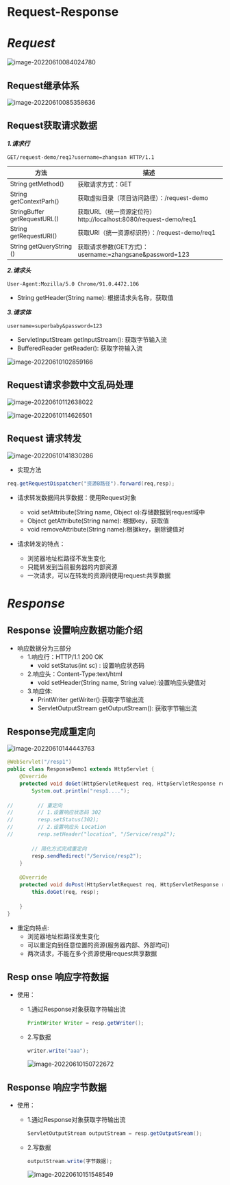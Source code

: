 # Request-Response

# ***Request***

![image-20220610084024780](..\.imgs\image-20220610084024780.png)



## Request继承体系

![image-20220610085358636](..\.imgs\image-20220610085358636.png)







## Request获取请求数据

***1.请求行***

```get
GET/request-demo/req1?username=zhangsan HTTP/1.1
```

| 方法                         | 描述                                                         |
| ---------------------------- | ------------------------------------------------------------ |
| String getMethod()           | 获取请求方式：GET                                            |
| String getContextParh()      | 获取虚拟目录（项目访问路径）：/request-demo                  |
| StringBuffer getRequestURL() | 获取URL（统一资源定位符）http://localhost:8080/request-demo/req1 |
| String getRequestURI()       | 获取URI（统一资源标识符）：/request-demo/req1                |
| String getQueryString ()     | 获取请求参数(GET方式)：username:=zhangsane&password=123      |

***2.请求头***

```
User-Agent:Mozilla/5.0 Chrome/91.0.4472.106
```

* String getHeader(String name): 根据请求头名称，获取值

***3.请求体***

```
username=superbaby&password=123
```

* ServletInputStream getInputStream(): 获取字节输入流
* BufferedReader getReader(): 获取字符输入流



![image-20220610102859166](..\.imgs\image-20220610102859166.png)



## Request请求参数中文乱码处理

![image-20220610112638022](..\.imgs\image-20220610112638022.png)

![image-20220610114626501](..\.imgs\image-20220610114626501.png)

## Request 请求转发



![image-20220610141830286](..\.imgs\image-20220610141830286.png)

* 实现方法

```java
req.getRequestDispatcher("资源B路径").forward(req,resp);
```

* 请求转发数据间共享数据：使用Request对象
  * void setAttribute(String name, Object o):存储数据到request域中
  * Object getAttribute(String name): 根据key，获取值
  * void removeAttribute(String name):根据key，删除键值对

* 请求转发的特点：
  * 浏览器地址栏路径不发生变化
  * 只能转发到当前服务器的内部资源
  * 一次请求，可以在转发的资源间使用request:共享数据





# ***Response***

## Response 设置响应数据功能介绍

* 响应数据分为三部分
  * 1.响应行：HTTP/1.1 200 OK
    * void setStatus(int sc) : 设置响应状态码
  * 2.响应头：Content-Type:text/html
    * void setHeader(String name, String value):设置响应头键值对
  * 3.响应体:<html><head></head><body></body></html>
    * PrintWriter getWriter():获取字节输出流
    * ServletOutputStream getOutputStream(): 获取字节输出流



## Response完成重定向

![image-20220610144443763](..\.imgs\image-20220610144443763.png)

```java
@WebServlet("/resp1")
public class ResponseDemo1 extends HttpServlet {
    @Override
    protected void doGet(HttpServletRequest req, HttpServletResponse resp) throws ServletException, IOException {
        System.out.println("resp1....");

//        // 重定向
//        // 1.设置响应状态码 302
//        resp.setStatus(302);
//        // 2.设置响应头 Location
//        resp.setHeader("location", "/Service/resp2");

        // 简化方式完成重定向
        resp.sendRedirect("/Service/resp2");
    }

    @Override
    protected void doPost(HttpServletRequest req, HttpServletResponse resp) throws ServletException, IOException {
        this.doGet(req, resp);

    }
}

```

* 重定向特点:
  * 浏览器地址栏路径发生变化
  * 可以重定向到任意位置的资源(服务器内部、外部均可)
  * 两次请求，不能在多个资源使用request共享数据

## Resp onse 响应字符数据

* 使用：

  * 1.通过Response对象获取字符输出流

    ```java
    PrintWriter Writer = resp.getWriter();
    ```
    
  * 2.写数据
  
    ```java
    writer.write("aaa");		
    ```
  
    ![image-20220610150722672](..\.imgs\image-20220610150722672.png)
## Response 响应字节数据

* 使用：

  * 1.通过Response对象获取字符输出流

    ```java
    ServletOutputStream outputStream = resp.getOutputSream();	
    ```

  * 2.写数据

    ```java
    outputStream.write(字节数据);
    ```

    ![image-20220610151548549](..\.imgs\image-20220610151548549.png)